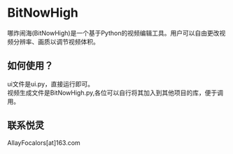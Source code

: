 # BitNowHigh
哪炸闹海(BitNowHigh)是一个基于Python的视频编辑工具。用户可以自由更改视频分辨率、画质以调节视频体积。

## 如何使用？
ui文件是ui.py，直接运行即可。<br>
视频生成文件是BitNowHigh.py,各位可以自行将其加入到其他项目的库，便于调用。

## 联系悦灵
AllayFocalors[at]163.com